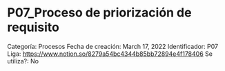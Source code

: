 # P07_Proceso de priorización de requisito

Categoría: Procesos
Fecha de creación: March 17, 2022
Identificador: P07
Liga: https://www.notion.so/8279a54bc4344b85bb72894e4f178406
Se utiliza?: No